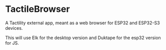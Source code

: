 # TactileBrowser
A Tactility external app, meant as a web browser for ESP32 and ESP32-S3 devices.


<!--
Use this for ESP-IDF
```
. $HOME/esp/esp-idf/export.sh
```
-->
This will use Elk for the desktop version and Duktape for the esp32 version for JS.
